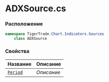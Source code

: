 
# ADXSource.cs
### Расположение
```csharp
namespace TigerTrade.Chart.Indicators.Sources  
    class ADXSource
```

### Свойства
| Название | Описание |
| --- | --- |
| [`Period`](./Свойства/Period.md) | *Описание* |
